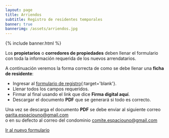 ```yaml
---
layout: page
title: Arriendos
subtitle: Registro de residentes temporales
banner: true
bannerimg: /assets/arriendos.jpg
---
```


{% include banner.html %}

Los **propietarios** o **corredores de propiedades** deben llenar el formulario con toda la información requerida de los nuevos arrendatarios.

A continuación veremos la forma correcta de como se debe llenar una **ficha de residente**:

- Ingresar al [formulario de registro](https://enidev911.github.io/fichas-residentes/){:target='blank'}.
- Llenar todos los campos requeridos.
- Firmar al final usando el link que dice **Firma digital aquí**.
- Descargar el documento **PDF** que se generará si todo es correcto.

Una vez se descarga el documento **PDF** se debe enviar al siguiente correo <a href="mailto:garita.espaciouno@gmail.com">garita.espaciouno@gmail.com</a><br> o en su defecto al correo del condominio <a href="mailto:comite.espaciouno@gmail.com">comite.espaciouno@gmail.com</a>


<a href="ficha-vacia.html" target="_self" class="btn btn-primary">
Ir al nuevo formulario
</a>
